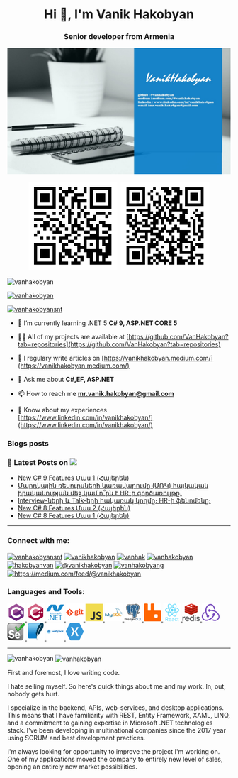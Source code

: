 <h1 align="center">Hi 👋, I'm Vanik Hakobyan</h1>
<h3 align="center">Senior developer from Armenia</h3>

<a href="https://www.linkedin.com/in/vanikhakobyan/">
<img src='https://github.com/VanHakobyan/VanHakobyan/blob/master/github.jpg'>
</a>
<p align="center">
<img src='https://github.com/VanHakobyan/VanHakobyan/blob/master/GitHubQR.png'>&nbsp;&nbsp;<img src='https://github.com/VanHakobyan/VanHakobyan/blob/master/LinkedinQR.png'>
</p>
<p align="left"> <img src="https://komarev.com/ghpvc/?username=vanhakobyan&label=Profile%20views&color=0e75b6&style=flat" alt="vanhakobyan" /> </p>

<p align="left"> <a href="https://github.com/ryo-ma/github-profile-trophy"><img src="https://github-profile-trophy.vercel.app/?username=vanhakobyan" alt="vanhakobyan" /></a> </p>

<p align="left"> <a href="https://twitter.com/vanhakobyansnt" target="blank"><img src="https://img.shields.io/twitter/follow/vanhakobyansnt?logo=twitter&style=for-the-badge" alt="vanhakobyansnt" /></a> </p>

- 🌱 I’m currently learning .NET 5 **C# 9, ASP.NET CORE 5**

- 👨‍💻 All of my projects are available at [https://github.com/VanHakobyan?tab=repositories](https://github.com/VanHakobyan?tab=repositories)

- 📝 I regulary write articles on [https://vanikhakobyan.medium.com/](https://vanikhakobyan.medium.com/)

- 💬 Ask me about **C#,EF, ASP.NET**

- 📫 How to reach me **mr.vanik.hakobyan@gmail.com**

- 📄 Know about my experiences [https://www.linkedin.com/in/vanikhakobyan/](https://www.linkedin.com/in/vanikhakobyan/)


### Blogs posts
### 📕 Latest Posts on [<img width="70px" src="https://img.shields.io/badge/medium-%2312100E.svg?&style=for-the-badge&logo=medium&logoColor=white"/>](https://vanikhakobyan.medium.com/)

<!-- BLOG-POST-LIST:START -->
- [New C# 9 Features Մաս 1 (Հայերեն)](https://vanikhakobyan.medium.com/new-c-9-features-%D5%B4%D5%A1%D5%BD-1-%D5%B0%D5%A1%D5%B5%D5%A5%D6%80%D5%A5%D5%B6-19660b26e6a5)
- [Մարդկային ռեսուրսների կառավարումը (ՄՌԿ) հայկական իրականության մեջ կամ ո՞րն է HR-ի գործառույթը։](https://medium.com/@vanikhakobyan/%D5%B4%D5%A1%D6%80%D5%A4%D5%AF%D5%A1%D5%B5%D5%AB%D5%B6-%D5%BC%D5%A5%D5%BD%D5%B8%D6%82%D6%80%D5%BD%D5%B6%D5%A5%D6%80%D5%AB-%D5%AF%D5%A1%D5%BC%D5%A1%D5%BE%D5%A1%D6%80%D5%B8%D6%82%D5%B4%D5%A8-%D5%B4%D5%BC%D5%AF-%D5%B0%D5%A1%D5%B5%D5%AF%D5%A1%D5%AF%D5%A1%D5%B6-%D5%AB%D6%80%D5%A1%D5%AF%D5%A1%D5%B6%D5%B8%D6%82%D5%A9%D5%B5%D5%A1%D5%B6-%D5%B4%D5%A5%D5%BB-%D5%AF%D5%A1%D5%B4-%D5%B8-%D6%80%D5%B6-%D5%A7-hr-%D5%AB-%D5%A3%D5%B8%D6%80%D5%AE%D5%A1%D5%BC%D5%B8%D6%82%D5%B5%D5%A9%D5%A8-ec62af7cc2f2?source=rss-7d6aaa67b72a------2)
- [Interview-ների և Talk-երի հակառակ կողմը։ HR-ի ֆենոմենը։](https://medium.com/@vanikhakobyan/interview-%D5%B6%D5%A5%D6%80%D5%AB-%D6%87-talk-%D5%A5%D6%80%D5%AB-%D5%B0%D5%A1%D5%AF%D5%A1%D5%BC%D5%A1%D5%AF-%D5%AF%D5%B8%D5%B2%D5%B4%D5%A8-hr-%D5%AB-%D6%86%D5%A5%D5%B6%D5%B8%D5%B4%D5%A5%D5%B6%D5%A8-7f9844584954?source=rss-7d6aaa67b72a------2)
- [New C# 8 Features Մաս 2 (Հայերեն)](https://medium.com/@vanikhakobyan/new-c-8-features-%D5%B4%D5%A1%D5%BD-2-%D5%B0%D5%A1%D5%B5%D5%A5%D6%80%D5%A5%D5%B6-6c8951bcb89b?source=rss-7d6aaa67b72a------2)
- [New C# 8 Features Մաս 1 (Հայերեն)](https://medium.com/@vanikhakobyan/new-c-8-features-%D5%B4%D5%A1%D5%BD-1-%D5%B0%D5%A1%D5%B5%D5%A5%D6%80%D5%A5%D5%B6-504d4e80e4f6?source=rss-7d6aaa67b72a------2)
<!-- BLOG-POST-LIST:END -->

---

<h3 align="left">Connect with me:</h3>
<p align="left">
<a href="https://twitter.com/vanhakobyansnt" target="blank"><img align="center" src="https://cdn.jsdelivr.net/npm/simple-icons@3.0.1/icons/twitter.svg" alt="vanhakobyansnt" height="30" width="40" /></a>
<a href="https://linkedin.com/in/vanikhakobyan" target="blank"><img align="center" src="https://cdn.jsdelivr.net/npm/simple-icons@3.0.1/icons/linkedin.svg" alt="vanikhakobyan" height="30" width="40" /></a>
<a href="https://stackoverflow.com/users/vanhak" target="blank"><img align="center" src="https://cdn.jsdelivr.net/npm/simple-icons@3.0.1/icons/stackoverflow.svg" alt="vanhak" height="30" width="40" /></a>
<a href="https://fb.com/vanhakobyan" target="blank"><img align="center" src="https://cdn.jsdelivr.net/npm/simple-icons@3.0.1/icons/facebook.svg" alt="vanhakobyan" height="30" width="40" /></a>
<a href="https://instagram.com/hakobyanvan" target="blank"><img align="center" src="https://cdn.jsdelivr.net/npm/simple-icons@3.0.1/icons/instagram.svg" alt="hakobyanvan" height="30" width="40" /></a>
<a href="https://medium.com/@vanikhakobyan" target="blank"><img align="center" src="https://cdn.jsdelivr.net/npm/simple-icons@3.0.1/icons/medium.svg" alt="@vanikhakobyan" height="30" width="40" /></a>
<a href="https://www.hackerrank.com/vanhakobyang" target="blank"><img align="center" src="https://cdn.jsdelivr.net/npm/simple-icons@3.0.1/icons/hackerrank.svg" alt="vanhakobyang" height="30" width="40" /></a>
<a href="/https://medium.com/feed/@vanikhakobyan" target="blank"><img align="center" src="https://cdn.jsdelivr.net/npm/simple-icons@3.0.1/icons/rss.svg" alt="https://medium.com/feed/@vanikhakobyan" height="30" width="40" /></a>
</p>

<h3 align="left">Languages and Tools:</h3>
<p align="left"> </a> 
	<a href="https://www.w3schools.com/cs/" target="_blank"> <img src="https://raw.githubusercontent.com/VanHakobyan/VanHakobyan/master/Icons/csharp-original.svg" alt="csharp" width="40" height="40"/> </a> 
	<a href="https://www.w3schools.com/cpp/" target="_blank"> <img src="https://raw.githubusercontent.com/VanHakobyan/VanHakobyan/master/Icons/cplusplus-original.svg" alt="cplusplus" width="40" height="40"/>
	<a href="https://dotnet.microsoft.com/" target="_blank"> <img src="https://raw.githubusercontent.com/VanHakobyan/VanHakobyan/master/Icons/dot-net-plain-wordmark.svg" alt="dotnet" width="40" height="40"/> </a> 
	<a href="https://git-scm.com/" target="_blank"> <img src="https://raw.githubusercontent.com/VanHakobyan/VanHakobyan/master/Icons/git-plain-wordmark.svg" alt="git" width="40" height="40"/> </a> 
	<a href="https://developer.mozilla.org/en-US/docs/Web/JavaScript" target="_blank"> <img src="https://raw.githubusercontent.com/VanHakobyan/VanHakobyan/master/Icons/javascript-original.svg" alt="javascript" width="40" height="40"/> 
	</a> <a href="https://www.mysql.com/" target="_blank"> <img src="https://raw.githubusercontent.com/VanHakobyan/VanHakobyan/master/Icons/mysql-original-wordmark.svg" alt="mysql" width="40" height="40"/> </a> 
	<a href="https://www.postgresql.org" target="_blank"> <img src="https://raw.githubusercontent.com/VanHakobyan/VanHakobyan/master/Icons/postgresql-original-wordmark.svg" alt="postgresql" width="40" height="40"/> </a> 
	<a href="https://www.rabbitmq.com" target="_blank"> <img src="https://raw.githubusercontent.com/VanHakobyan/VanHakobyan/master/Icons/Rabbit.svg" alt="rabbitMQ" width="40" height="40"/> </a>
	 <a href="https://reactjs.org/" target="_blank"> <img src="https://raw.githubusercontent.com/VanHakobyan/VanHakobyan/master/Icons/react-original-wordmark.svg" alt="react" width="40" height="40"/> </a> 
	 <a href="https://redis.io" target="_blank"> <img src="https://raw.githubusercontent.com/VanHakobyan/VanHakobyan/master/Icons/redis-original-wordmark.svg" alt="redis" width="40" height="40"/> </a> 
	 <a href="https://redux.js.org" target="_blank"> <img src="https://raw.githubusercontent.com/VanHakobyan/VanHakobyan/master/Icons/redux-original.svg" alt="redux" width="40" height="40"/> </a>
	 <a href="https://www.selenium.dev" target="_blank"> <img src="https://raw.githubusercontent.com/VanHakobyan/VanHakobyan/master/Icons/selenium-logo.svg" alt="selenium" width="40" height="40"/> </a>
	 <a href="https://www.sqlite.org/" target="_blank"> <img src="https://raw.githubusercontent.com/VanHakobyan/VanHakobyan/master/Icons/SQL-lite.svg" alt="sqlite" width="40" height="40"/> </a> 
	 <a href="https://webpack.js.org" target="_blank"> <img src="https://raw.githubusercontent.com/VanHakobyan/VanHakobyan/master/Icons/webpack-original-wordmark.svg" alt="webpack" width="40" height="40"/> </a> 
	 <a href="https://dotnet.microsoft.com/apps/xamarin" target="_blank"> <img src="https://raw.githubusercontent.com/VanHakobyan/VanHakobyan/master/Icons/xamarin.svg" alt="xamarin" width="40" height="40"/> </a> 
 </p>

<hr/>

<p><img align="left" src="https://github-readme-stats.vercel.app/api/top-langs?username=vanhakobyan&show_icons=true&locale=en&layout=compact" alt="vanhakobyan" /></p>

<p>&nbsp;<img align="center" src="https://github-readme-stats.vercel.app/api?username=vanhakobyan&show_icons=true&locale=en" alt="vanhakobyan" /></p>

First and foremost, I love writing code.

I hate selling myself. So here's quick things about me and my work. In, out, nobody gets hurt.

I specialize in the backend, APIs, web-services, and desktop applications. This means that I have familiarity with REST, Entity Framework, XAML, LINQ, and a commitment to gaining expertise in Microsoft .NET technologies stack. I've been developing in multinational companies since the 2017 year using SCRUM and best development practices.

I'm always looking for opportunity to improve the project I'm working on. One of my applications moved the company to entirely new level of sales, opening an entirely new market possibilities.

